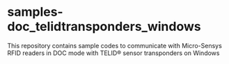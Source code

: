# samples-doc_telidtransponders_windows
This repository contains sample codes to communicate with Micro-Sensys RFID readers in DOC mode with TELID® sensor transponders on Windows
